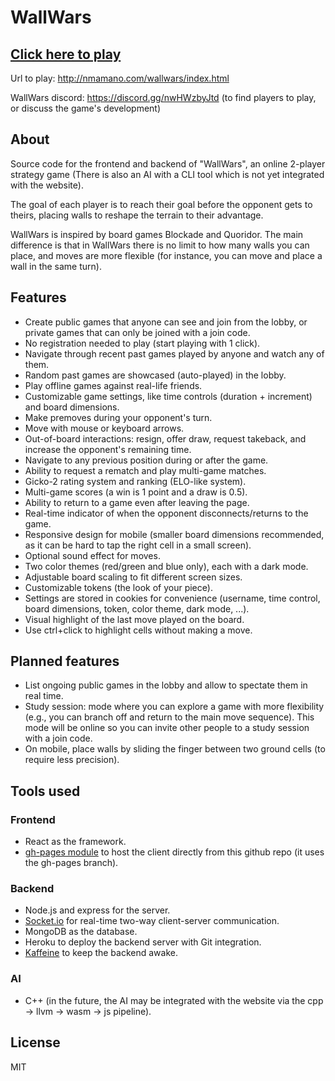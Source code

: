 # WallWars

## [Click here to play](http://nmamano.com/wallwars/index.html)

Url to play: http://nmamano.com/wallwars/index.html

WallWars discord: https://discord.gg/nwHWzbyJtd
(to find players to play, or discuss the game's development)

## About

Source code for the frontend and backend of "WallWars", an online 2-player strategy game (There is also an AI with a CLI tool which is not yet integrated with the website).

The goal of each player is to reach their goal before the opponent gets to theirs, placing walls to reshape the terrain to their advantage.

WallWars is inspired by board games Blockade and Quoridor. The main
difference is that in WallWars there is no limit to how many walls you
can place, and moves are more flexible (for instance, you can move and
place a wall in the same turn).

## Features

- Create public games that anyone can see and join from the lobby, or private games that can only be joined with a join code.
- No registration needed to play (start playing with 1 click).
- Navigate through recent past games played by anyone and watch any of them.
- Random past games are showcased (auto-played) in the lobby.
- Play offline games against real-life friends.
- Customizable game settings, like time controls (duration + increment) and board dimensions.
- Make premoves during your opponent's turn.
- Move with mouse or keyboard arrows.
- Out-of-board interactions: resign, offer draw, request takeback, and increase the opponent's remaining time.
- Navigate to any previous position during or after the game.
- Ability to request a rematch and play multi-game matches.
- Gicko-2 rating system and ranking (ELO-like system).
- Multi-game scores (a win is 1 point and a draw is 0.5).
- Ability to return to a game even after leaving the page.
- Real-time indicator of when the opponent disconnects/returns to the game.
- Responsive design for mobile (smaller board dimensions recommended, as it can be hard to tap the right cell in a small screen).
- Optional sound effect for moves.
- Two color themes (red/green and blue only), each with a dark mode.
- Adjustable board scaling to fit different screen sizes.
- Customizable tokens (the look of your piece).
- Settings are stored in cookies for convenience (username, time control, board dimensions, token, color theme, dark mode, ...).
- Visual highlight of the last move played on the board.
- Use ctrl+click to highlight cells without making a move.

## Planned features

- List ongoing public games in the lobby and allow to spectate them in real time.
- Study session: mode where you can explore a game with more flexibility (e.g., you can branch off and return to the main move sequence). This mode will be online so you can invite other people to a study session with a join code.
- On mobile, place walls by sliding the finger between two ground cells (to require less precision).

## Tools used

### Frontend

- React as the framework.
- [gh-pages module](https://www.npmjs.com/package/gh-pages) to host the client directly from this github repo (it uses the gh-pages branch).

### Backend

- Node.js and express for the server.
- [Socket.io](https://socket.io/) for real-time two-way client-server communication.
- MongoDB as the database.
- Heroku to deploy the backend server with Git integration.
- [Kaffeine](http://kaffeine.herokuapp.com/) to keep the backend awake.

### AI

- C++ (in the future, the AI may be integrated with the website via the cpp -> llvm -> wasm -> js pipeline).

## License

MIT
